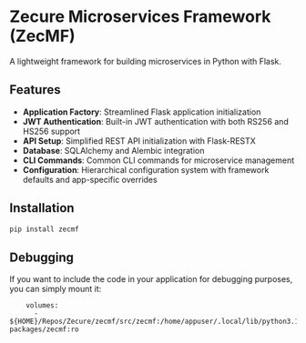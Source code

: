 # Zecure Microservices Framework (ZecMF)

A lightweight framework for building microservices in Python with Flask.

## Features

- **Application Factory**: Streamlined Flask application initialization
- **JWT Authentication**: Built-in JWT authentication with both RS256 and HS256 support
- **API Setup**: Simplified REST API initialization with Flask-RESTX
- **Database**: SQLAlchemy and Alembic integration
- **CLI Commands**: Common CLI commands for microservice management
- **Configuration**: Hierarchical configuration system with framework defaults and app-specific overrides

## Installation

```bash
pip install zecmf
```

## Debugging

If you want to include the code in your application for debugging purposes, you can simply mount it:

```
    volumes:
      - ${HOME}/Repos/Zecure/zecmf/src/zecmf:/home/appuser/.local/lib/python3.12/site-packages/zecmf:ro
```

